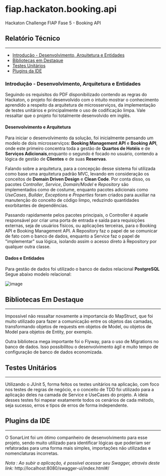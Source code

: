 # fiap.hackaton.booking.api

Hackaton Challenge FIAP Fase 5 - Booking API

## Relatório Técnico

---
- [Introdução - Desenvolvimento, Arquitetura e Entidades](#introdução---desenvolvimento-arquitetura-e-entidades)
- [Bibliotecas em Destaque](#bibliotecas-em-destaque)
- [Testes Unitários](#testes-unitários)
- [Plugins da IDE](#plugins-da-ide)

### Introdução - Desenvolvimento, Arquitetura e Entidades

Seguindo os requisitos do PDF  disponibilizado contendo as regras do Hackaton, 
o projeto foi desenvolvido com o intuito mostrar o conhecimento aprendido a respeito 
da arquitetura de microsserviços, da implementação de testes unitários e principalmente 
o uso de codificação limpa. Vale ressaltar que o projeto foi totalmente desenvolvido
em inglês.

#### Desenvolvimento e Arquitetura

Para iniciar o desenvolvimento da solução, foi inicialmente pensando um modelo
de dois microsserviços: **Booking Management API** e **Booking API**, onde
este primeiro concentra toda a gestão de **Quartos de Hotéis** e 
de **Serviços Adicionais**,enquanto o segundo é focado no usuário, contendo 
a lógica de gestão de **Clientes** e de suas **Reservas**.

Falando sobre a arquitetura, para a concepção desse sistema foi
utilizada como base uma arquitetura padrão MVC, levando em consideração
os conceitos de **Domain Driven Design** e **Clean Code**. Por conta
disso, os pacotes _Controller_, _Service_, _Domain/Model_ e _Repository_
são implementados como de costume, enquanto pacotes adicionais como _UseCases_,
_Builder_, _Exceptions_ e _Properties_ foram criados para auxiliar na manutenção
do conceito de código limpo, reduzindo quantidades exorbitantes de dependências.

Passando rapidamente pelos pacotes principais, o Controller é aquele responsável
por criar uma porta de entrada e saída para requisições externas, seja de usuários
físicos, ou aplicações terceiras, para o Booking API e Booking Management API.
A Repository faz o papel de se comunicar de fato com o banco de dados, enquanto
a Service faz o papel de "implementar" sua lógica, isolando assim o acesso direto à
Repository por qualquer outra classe.


#### Dados e Entidades

Para gestão de dados foi utilizado o banco de dados relacional **PostgreSQL**
Segue abaixo modelo relacional:

![image](https://github.com/henriquemt13/fiap.hackaton.booking.api/assets/47531611/7a9d1e04-cc04-4d1d-9d20-1fd0de2a55db)


## Bibliotecas Em Destaque

---

Impossível não ressaltar novamente a importancia do MapStruct, que foi
muito utilizado para fazer a comunicação entre os objetos das camadas,
transformando objetos de requests em objetos de Model, ou objetos de Model
para objetos de Entity, por exemplo.

Outra biblioteca mega importante foi o Flyway, para o uso de Migrations no
banco de dados. Isso possibilitou o desenvolvimento ágil e muito tempo de
configuração de banco de dados economizada.

## Testes Unitários

---

Utilizando o JUnit 5, forma feitos os testes unitários na aplicação, com
foco nos testes de regras de negócio, e o conceito de TDD foi utilizado
para a aplicação deles na camada de Service e UseCases do projeto. A ideia desses testes
foi mapear exatamente todos os cenários de cada método, seja sucesso, erros
e tipos de erros de forma independente.


## Plugins da IDE

---

O SonarLint foi um ótimo companheiro de desenvolvimento para esse projeto,
sendo muito utilizado para identificar lógicas que poderiam ser refatoradas para
uma forma mais simples, importações não utilizadas e nomenclaturas incorretas.


*Nota : Ao subir a aplicação, é possível acessar seu Swagger, através deste link:* http://localhost:8080/swagger-ui/index.html#/
